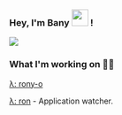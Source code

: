
### Hey, I'm Bany <img src="https://media.giphy.com/media/hvRJCLFzcasrR4ia7z/giphy.gif" width="30"> !
![](https://komarev.com/ghpvc/?username=9bany)


### What I'm working on 👨‍💻

[λ: rony-o](https://github.com/browng-io/rony-o)

[λ: ron](https://github.com/9bany/ron) - Application watcher.<br>

